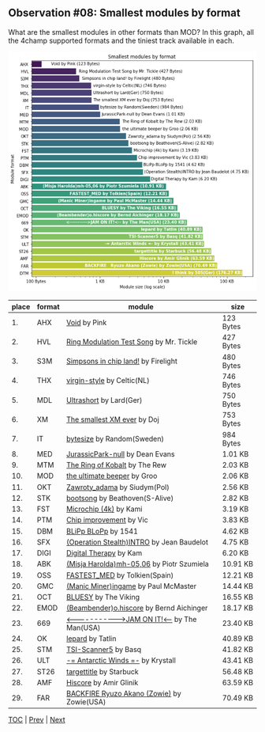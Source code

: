 ## Observation #08: Smallest modules by format

What are the smallest modules in other formats than MOD? In this graph, all the 4champ supported formats and the tiniest track available in each.

![alt Smallest modules by format](ds_08.png "Smallest modules by format")

| place | format | module | size |
|-------|--------|--------|------|
| 1. | AHX | [Void](https://amp.dascene.net/downmod.php?index=53366) by Pink | 123 Bytes |
| 2. | HVL | [Ring Modulation Test Song](https://amp.dascene.net/downmod.php?index=99805) by Mr. Tickle | 427 Bytes |
| 3. | S3M | [Simpsons in chip land!](https://amp.dascene.net/downmod.php?index=116978) by Firelight | 480 Bytes |
| 4. | THX | [virgin-style](https://amp.dascene.net/downmod.php?index=152896) by Celtic(NL) | 746 Bytes |
| 5. | MDL | [Ultrashort](https://amp.dascene.net/downmod.php?index=155030) by Lard(Ger) | 750 Bytes |
| 6. | XM | [The smallest XM ever](https://amp.dascene.net/downmod.php?index=16038) by Doj | 753 Bytes |
| 7. | IT | [bytesize](https://amp.dascene.net/downmod.php?index=119424) by Random(Sweden) | 984 Bytes |
| 8. | MED | [JurassicPark-null](https://amp.dascene.net/downmod.php?index=18826) by Dean Evans | 1.01 KB |
| 9. | MTM | [The Ring of Kobalt](https://amp.dascene.net/downmod.php?index=93907) by The Rew | 2.03 KB |
| 10. | MOD | [the ultimate beeper](https://amp.dascene.net/downmod.php?index=28532) by Groo | 2.06 KB |
| 11. | OKT | [Zawroty_adama](https://amp.dascene.net/downmod.php?index=109008) by Siudym(Pol) | 2.56 KB |
| 12. | STK | [bootsong](https://amp.dascene.net/downmod.php?index=120765) by Beathoven(S-Alive) | 2.82 KB |
| 13. | FST | [Microchip (4k)](https://amp.dascene.net/downmod.php?index=92323) by Kami | 3.19 KB |
| 14. | PTM | [Chip improvement](https://amp.dascene.net/downmod.php?index=93552) by Vic | 3.83 KB |
| 15. | DBM | [BLiPp BLoPp](https://amp.dascene.net/downmod.php?index=92) by 1541 | 4.62 KB |
| 16. | SFX | [(Operation Stealth)INTRO](https://amp.dascene.net/downmod.php?index=36655) by Jean Baudelot | 4.75 KB |
| 17. | DIGI | [Digital Therapy](https://amp.dascene.net/downmod.php?index=103556) by Kam | 6.20 KB |
| 18. | ABK | [(Misja Harolda)mh-05,06](https://amp.dascene.net/downmod.php?index=115187) by Piotr Szumiela | 10.91 KB |
| 19. | OSS | [FASTEST_MED](https://amp.dascene.net/downmod.php?index=147490) by Tolkien(Spain) | 12.21 KB |
| 20. | GMC | [(Manic Miner)ingame](https://amp.dascene.net/downmod.php?index=53675) by Paul McMaster | 14.44 KB |
| 21. | OCT | [BLUESY](https://amp.dascene.net/downmod.php?index=137221) by The Viking | 16.55 KB |
| 22. | EMOD | [(Beambender)o.hiscore](https://amp.dascene.net/downmod.php?index=99259) by Bernd Aichinger | 18.17 KB |
| 23. | 669 | [<----------->JAM ON IT!<--](https://amp.dascene.net/downmod.php?index=141765) by The Man(USA) | 23.40 KB |
| 24. | OK | [lepard](https://amp.dascene.net/downmod.php?index=145188) by Tatlin | 40.89 KB |
| 25. | STM | [TSI-Scanner5](https://amp.dascene.net/downmod.php?index=127080) by Basq | 41.82 KB |
| 26. | ULT | [     -= Antarctic Winds =-](https://amp.dascene.net/downmod.php?index=90417) by Krystall | 43.41 KB |
| 27. | ST26 | [targettitle](https://amp.dascene.net/downmod.php?index=64635) by Starbuck | 56.48 KB |
| 28. | AMF | [Hiscore](https://amp.dascene.net/downmod.php?index=156969) by Amir Glinik | 63.59 KB |
| 29. | FAR | [BACKFIRE   Ryuzo Akano (Zowie)](https://amp.dascene.net/downmod.php?index=113338) by Zowie(USA) | 70.49 KB |

[TOC](ds_toc.md) | [Prev](ds_07.md) | [Next](ds_09.md)